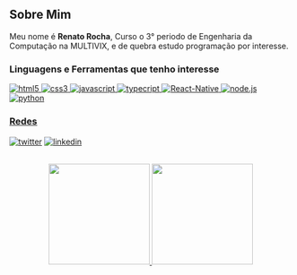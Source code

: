<h2>Sobre Mim</h2>
<p>Meu nome é <strong>Renato Rocha</strong>, Curso o 3° periodo de Engenharia da Computação na MULTIVIX, e de quebra estudo programação por interesse.</p>
<p align="left">
<h3>Linguagens e Ferramentas que tenho interesse</h3>
<a href="https://developer.mozilla.org/pt-BR/docs/Web/HTML" target="_blank"> <img src="https://img.shields.io/badge/HTML5-E34F26?style=for-the-badge&logo=html5&logoColor=white" alt="html5"/>
<a href="https://developer.mozilla.org/pt-BR/docs/Web/CSS" target="_blank"> <img src="https://img.shields.io/badge/CSS3-1572B6?style=for-the-badge&logo=css3&logoColor=white" alt="css3"/>
<a href="https://developer.mozilla.org/pt-BR/docs/Web/JavaScript" target="_blank"> <img src="https://img.shields.io/badge/JavaScript-F7DF1E?style=for-the-badge&logo=javascript&logoColor=black" alt="javascript"/>
<a href="https://www.typescriptlang.org" target="_blank"> <img src="https://img.shields.io/badge/TypeScript-007ACC?style=for-the-badge&logo=typescript&logoColor=white" alt="typecript"/>
<a href="https://reactnative.dev" target="_blank"> <img src="https://img.shields.io/badge/React_Native-20232A?style=for-the-badge&logo=react&logoColor=61DAFB" alt="React-Native"/>
<a href="https://nodejs.org/en/" target="_blank"> <img src="https://img.shields.io/badge/Node.js-43853D?style=for-the-badge&logo=node.js&logoColor=white" alt="node.js"/>
<a href="https://www.python.org" target="_blank"> <img src="https://img.shields.io/badge/Python-3776AB?style=for-the-badge&logo=python&logoColor=white" alt="python"/>

  <h3>Redes</h3>
<a href="https://twitter.com" target="_blank"><img align="center" src="https://img.shields.io/badge/Twitter-1DA1F2?style=for-the-badge&logo=twitter&logoColor=white" alt="twitter"/></a>
<a href="https://www.linkedin.com/in/renato-rocha-72a247213/" target="_blank"><img align="center" src="https://img.shields.io/badge/LinkedIn-0077B5?style=for-the-badge&logo=linkedin&logoColor=white" alt="linkedin" /></a>
  </p>
  <br>
  <div align="center">
  <a href="https://github.com/renatorrocha">
  <img height="180em" src="https://github-readme-stats.vercel.app/api?username=renatorrocha&show_icons=true&theme=dracula&include_all_commits=true&count_private=true"/>
  <img height="180em" src="https://github-readme-stats.vercel.app/api/top-langs/?username=renatorrocha&layout=compact&langs_count=7&theme=dracula"/>
  </div>
